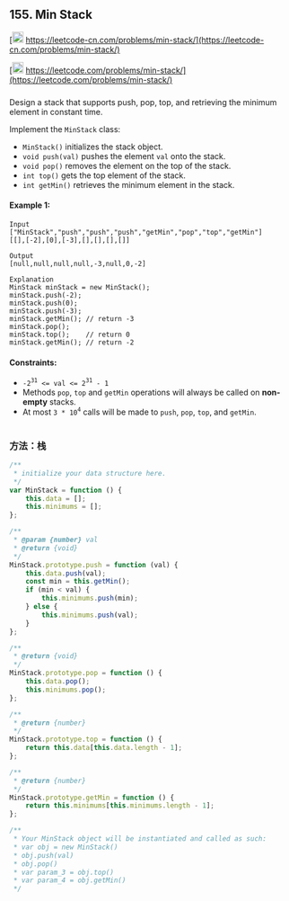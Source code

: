 ## 155. Min Stack

[<img src="https://static.leetcode-cn.com/cn-mono-assets/production/assets/logo-dark-cn.c42314a8.svg" height="20" /> https://leetcode-cn.com/problems/min-stack/](https://leetcode-cn.com/problems/min-stack/)

[<img src="https://assets.leetcode.com/static_assets/public/webpack_bundles/images/logo-dark.e99485d9b.svg" height="20"/> https://leetcode.com/problems/min-stack/](https://leetcode.com/problems/min-stack/)

###

Design a stack that supports push, pop, top, and retrieving the minimum element in constant time.

Implement the `MinStack` class:

-   `MinStack()` initializes the stack object.
-   `void push(val)` pushes the element `val` onto the stack.
-   `void pop()` removes the element on the top of the stack.
-   `int top()` gets the top element of the stack.
-   `int getMin()` retrieves the minimum element in the stack.

#### Example 1:

```
Input
["MinStack","push","push","push","getMin","pop","top","getMin"]
[[],[-2],[0],[-3],[],[],[],[]]

Output
[null,null,null,null,-3,null,0,-2]

Explanation
MinStack minStack = new MinStack();
minStack.push(-2);
minStack.push(0);
minStack.push(-3);
minStack.getMin(); // return -3
minStack.pop();
minStack.top();    // return 0
minStack.getMin(); // return -2
```

#### Constraints:

-   `-2`<sup>`31`</sup>` <= val <= 2`<sup>`31`</sup>` - 1`
-   Methods `pop`, `top` and `getMin` operations will always be called on **non-empty** stacks.
-   At most `3 * 10`<sup>`4`</sup> calls will be made to `push`, `pop`, `top`, and `getMin`.

#

### 方法：栈

```js
/**
 * initialize your data structure here.
 */
var MinStack = function () {
    this.data = [];
    this.minimums = [];
};

/**
 * @param {number} val
 * @return {void}
 */
MinStack.prototype.push = function (val) {
    this.data.push(val);
    const min = this.getMin();
    if (min < val) {
        this.minimums.push(min);
    } else {
        this.minimums.push(val);
    }
};

/**
 * @return {void}
 */
MinStack.prototype.pop = function () {
    this.data.pop();
    this.minimums.pop();
};

/**
 * @return {number}
 */
MinStack.prototype.top = function () {
    return this.data[this.data.length - 1];
};

/**
 * @return {number}
 */
MinStack.prototype.getMin = function () {
    return this.minimums[this.minimums.length - 1];
};

/**
 * Your MinStack object will be instantiated and called as such:
 * var obj = new MinStack()
 * obj.push(val)
 * obj.pop()
 * var param_3 = obj.top()
 * var param_4 = obj.getMin()
 */
```
